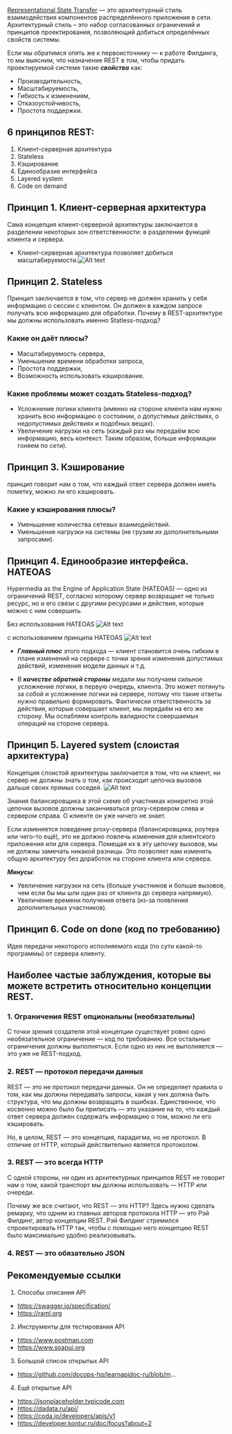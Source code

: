 [Representational State Transfer](https://habr.com/ru/articles/590679/) — это архитектурный стиль взаимодействия компонентов распределённого приложения в сети. Архитектурный стиль – это набор согласованных ограничений и принципов проектирования, позволяющий добиться определённых свойств системы.

Если мы обратимся опять же к первоисточнику — к работе Филдинга, то мы выясним, что назначение REST в том, чтобы придать проектируемой системе такие ***свойства*** как:

- Производительность,
- Масштабируемость,
- Гибкость к изменениям,
- Отказоустойчивость,
- Простота поддержки.

## 6 принципов REST:

1. Клиент-серверная архитектура
2. Stateless
3. Кэширование
4. Единообразие интерфейса
5. Layered system
6. Code on demand

## Принцип 1. Клиент-серверная архитектура
Сама концепция клиент-серверной архитектуры заключается в разделении некоторых зон ответственности: в разделении функций клиента и сервера.

- Клиент-серверная архитектура позволяет добиться масштабируемости.![Alt text](image.png)

## Принцип 2. Stateless
Принцип заключается в том, что сервер не должен хранить у себя информацию о сессии с клиентом. Он должен в каждом запросе получать всю информацию для обработки.
Почему в REST-архитектуре мы должны использовать именно Statless-подход?

### Какие он даёт плюсы?
- Масштабируемость сервера,
- Уменьшение времени обработки запроса,
- Простота поддержки,
- Возможность использовать кэширование.

### Какие проблемы может создать Stateless-подход?

- Усложнение логики клиента (именно на стороне клиента нам нужно хранить всю информацию о состоянии, о допустимых действиях, о недопустимых действиях и подобных вещах).
- Увеличение нагрузки на сеть (каждый раз мы передаём всю информацию, весь контекст. Таким образом, больше информации гоняем по сети).

## Принцип 3. Кэширование
принцип говорит нам о том, что каждый ответ сервера должен иметь пометку, можно ли его кэшировать.

### Какие у кэширования плюсы?

- Уменьшение количества сетевых взаимодействий.
- Уменьшение нагрузки на системы (не грузим их дополнительными запросами).

## Принцип 4. Единообразие интерфейса. HATEOAS
Hypermedia as the Engine of Application State (HATEOAS) — одно из ограничений REST, согласно которому сервер возвращает не только ресурс, но и его связи с другими ресурсами и действия, которые можно с ним совершить.

Без использования HATEOAS
![Alt text](image-1.png)

с использованием принципа HATEOAS
![Alt text](image-2.png)

- ***Главный плюс*** этого подхода — клиент становится очень гибким в плане изменений на сервере с точки зрения изменения допустимых действий, изменения модели данных и т.д.

- В ***качестве обратной стороны*** медали мы получаем сильное усложнение логики, в первую очередь, клиента. Это может потянуть за собой и усложнение логики на сервере, потому что такие ответы нужно правильно формировать. Фактически ответственность за действия, которые совершает клиент, мы передаём на его же сторону. Мы ослабляем контроль валидности совершаемых операций на стороне сервера.

## Принцип 5. Layered system (слоистая архитектура)
Концепция слоистой архитектуры заключается в том, что ни клиент, ни сервер не должны знать о том, как происходит цепочка вызовов дальше своих прямых соседей.
![Alt text](image-3.png)

Знания балансировщика в этой схеме об участниках конкретно этой цепочки вызовов должны заканчиваться proxy-сервером слева и сервером справа. О клиенте он уже ничего не знает.

Если изменяется поведение proxy-сервера (балансировщика, роутера или чего-то ещё), это не должно повлечь изменения для клиентского приложения или для сервера. Помещая их в эту цепочку вызовов, мы не должны замечать никакой разницы. Это позволяет нам изменять общую архитектуру без доработок на стороне клиента или сервера.

***Минусы***:

- Увеличение нагрузки на сеть (больше участников и больше вызовов, чем если бы мы шли один раз от клиента до сервера напрямую).
- Увеличение времени получения ответа (из-за появления дополнительных участников).

## Принцип 6. Code on done (код по требованию)
Идея передачи некоторого исполняемого кода (по сути какой-то программы) от сервера клиенту.


##  Наиболее частые заблуждения, которые вы можете встретить относительно концепции REST.

### 1. Ограничения REST опциональны (необязательны)
С точки зрения создателя этой концепции существует ровно одно необязательное ограничение — код по требованию. Все остальные ограничения должны выполняться. Если одно из них не выполняется — это уже не REST-подход.

### 2. REST — протокол передачи данных
REST — это не протокол передачи данных. Он не определяет правила о том, как мы должны передавать запросы, какая у них должна быть структура, что мы должны возвращать в ошибках. Единственное, что косвенно можно было бы приписать — это указание на то, что каждый ответ сервера должен содержать информацию о том, можно ли его кэшировать.

Но, в целом, REST — это концепция, парадигма, но не протокол. В отличие от HTTP, который действительно является протоколом.

### 3. REST — это всегда HTTP

С одной стороны, ни один из архитектурных принципов REST не говорит нам о том, какой транспорт мы должны использовать — HTTP или очереди.

Почему же все считают, что REST — это HTTP? Здесь нужно сделать ремарку, что одним из главных авторов протокола HTTP — это Рэй Филдинг, автор концепции REST. Рэй Филдинг стремился спроектировать HTTP так, чтобы с помощью него концепцию REST было максимально удобно реализовывать.

### 4. REST — это обязательно JSON


##  Рекомендуемые ссылки

1. Способы описания API
- https://swagger.io/specification/
- https://raml.org

2. Инструменты для тестирования API
- https://www.postman.com
- https://www.soapui.org

3. Большой список открытых API
- https://github.com/docops-hq/learnapidoc-ru/blob/m...

4. Ещё открытые API

- https://jsonplaceholder.typicode.com
- https://dadata.ru/api/
- https://coda.io/developers/apis/v1
- https://developer.kontur.ru/doc/focus?about=2